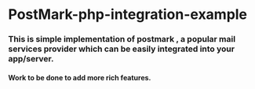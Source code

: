 # PostMark-php-integration-example

### This is simple implementation of postmark , a popular mail services provider which can be easily integrated into your app/server.

#### Work to be done to add more rich features.
